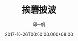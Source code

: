 ---
issue: 247
title: 挨礱披波
author: 邱一帆
language: 四縣
date: 2017-10-26T00:00:00.000+08:00
topic: 抒懷
difficulty: 2
wikidata: Q98096119
wikidata_link: https://www.wikidata.org/wiki/Q98096119
author_wikidata_link: https://www.wikidata.org/wiki/Q98096293
author_wikidata: Q98096293
---